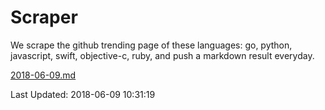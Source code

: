 # Scraper

We scrape the github trending page of these languages: go, python, javascript, swift, objective-c, ruby, and push a markdown result everyday.

[2018-06-09.md](https://github.com/henson/Scraper/blob/master/2018-06-09.md)

Last Updated: 2018-06-09 10:31:19